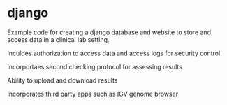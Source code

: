 # django
Example code for creating a django database and website to store and access data in a clinical lab setting.

Inculdes authorization to access data and access logs for security control

Incorportaes second checking protocol for assessing results

Ability to upload and download results

Incorporates third party apps such as IGV genome browser
